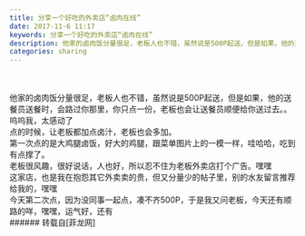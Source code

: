 ```yaml
---
title: 分享一个好吃的外卖店“卤肉在线”
date: 2017-11-6 11:17
keywords: 分享一个好吃的外卖店“卤肉在线”
description: 他家的卤肉饭分量很足，老板人也不错，虽然说是500P起送，但是如果，他的送餐员送餐时，会路过你那里，你只点一份，老板也会让送餐员顺便给你送过去。。呜呜我，太感动了点的时候，让老板都加点卤汁，老板也会多加。  第一次点的是大鸡腿卤饭，好大的鸡腿，跟菜单图片上的一模一样，哇哈哈，吃到有点撑了。老板很风趣，很好说话，人也好，所以忍不住为老板外卖店打个广告。嘿嘿这家店，也是我在抱怨其它外卖卖的贵，但又分量少的帖子里，别的水友留言推荐给我的，嘿嘿今天第二次点，因为没同事一起点，凑不齐500P，于是我又问老板，今天还有顺路的咩，嘿嘿，运气好，还有
categories: sharing
---
```

<td class="t_f" id="postmessage_964458">

<br/>
<br/>
他家的卤肉饭分量很足，老板人也不错，虽然说是500P起送，但是如果，他的送餐员送餐时，会路过你那里，你只点一份，老板也会让送餐员顺便给你送过去。。呜呜我，太感动了<br/>
点的时候，让老板都加点卤汁，老板也会多加。  <br/>
第一次点的是大鸡腿卤饭，好大的鸡腿，跟菜单图片上的一模一样，哇哈哈，吃到有点撑了。<br/>
老板很风趣，很好说话，人也好，所以忍不住为老板外卖店打个广告。嘿嘿<br/>
这家店，也是我在抱怨其它外卖卖的贵，但又分量少的帖子里，别的水友留言推荐给我的，嘿嘿<br/>
今天第二次点，因为没同事一起点，凑不齐500P，于是我又问老板，今天还有顺路的咩，嘿嘿，运气好，还有<br/>
</td>
###### 转载自[菲龙网]